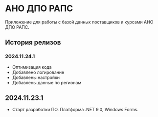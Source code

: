 # АНО ДПО РАПС

Приложение для работы с базой данных поставщиков и курсами АНО ДПО РАПС.

## История релизов

### 2024.11.24.1

- Оптимизация кода
- Добавлено логирование
- Добавлены настройки
- Добавлены данные по регионам

## 2024.11.23.1

- Старт разработки ПО. Платформа .NET 9.0, Windows Forms.
